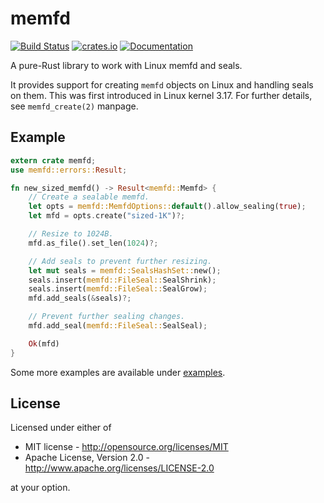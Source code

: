 # memfd

[![Build Status](https://travis-ci.org/lucab/memfd-rs.svg?branch=master)](https://travis-ci.org/lucab/memfd-rs)
[![crates.io](https://img.shields.io/crates/v/memfd.svg)](https://crates.io/crates/memfd)
[![Documentation](https://docs.rs/memfd/badge.svg)](https://docs.rs/memfd)

A pure-Rust library to work with Linux memfd and seals.

It provides support for creating `memfd` objects on Linux
and handling seals on them. This was first introduced in
Linux kernel 3.17.
For further details, see `memfd_create(2)` manpage.

## Example

```rust
extern crate memfd;
use memfd::errors::Result;

fn new_sized_memfd() -> Result<memfd::Memfd> {
    // Create a sealable memfd.
    let opts = memfd::MemfdOptions::default().allow_sealing(true);
    let mfd = opts.create("sized-1K")?;

    // Resize to 1024B.
    mfd.as_file().set_len(1024)?;

    // Add seals to prevent further resizing.
    let mut seals = memfd::SealsHashSet::new();
    seals.insert(memfd::FileSeal::SealShrink);
    seals.insert(memfd::FileSeal::SealGrow);
    mfd.add_seals(&seals)?;

    // Prevent further sealing changes.
    mfd.add_seal(memfd::FileSeal::SealSeal);

    Ok(mfd)
}
```

Some more examples are available under [examples](examples).

## License

Licensed under either of

 * MIT license - <http://opensource.org/licenses/MIT>
 * Apache License, Version 2.0 - <http://www.apache.org/licenses/LICENSE-2.0>

at your option.
